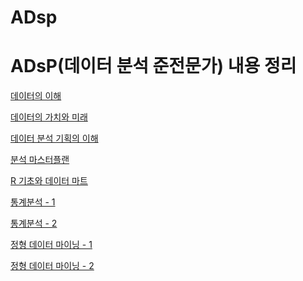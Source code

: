 # ADsp

# ADsP(데이터 분석 준전문가) 내용 정리

[데이터의 이해](https://github.com/vinca0224/ADsp/blob/main/ADsP(%EB%8D%B0%EC%9D%B4%ED%84%B0%20%EB%B6%84%EC%84%9D%20%EC%A4%80%EC%A0%84%EB%AC%B8%EA%B0%80)%20%EB%82%B4%EC%9A%A9%20%EC%A0%95%EB%A6%AC/%EB%8D%B0%EC%9D%B4%ED%84%B0%EC%9D%98%20%EC%9D%B4%ED%95%B4.md)

[데이터의 가치와 미래](https://github.com/vinca0224/ADsp/blob/main/ADsP(%EB%8D%B0%EC%9D%B4%ED%84%B0%20%EB%B6%84%EC%84%9D%20%EC%A4%80%EC%A0%84%EB%AC%B8%EA%B0%80)%20%EB%82%B4%EC%9A%A9%20%EC%A0%95%EB%A6%AC/%EB%8D%B0%EC%9D%B4%ED%84%B0%EC%9D%98%20%EA%B0%80%EC%B9%98%EC%99%80%20%EB%AF%B8%EB%9E%98.md)

[데이터 분석 기획의 이해](https://github.com/vinca0224/ADsp/blob/main/ADsP(%EB%8D%B0%EC%9D%B4%ED%84%B0%20%EB%B6%84%EC%84%9D%20%EC%A4%80%EC%A0%84%EB%AC%B8%EA%B0%80)%20%EB%82%B4%EC%9A%A9%20%EC%A0%95%EB%A6%AC/%EB%8D%B0%EC%9D%B4%ED%84%B0%20%EB%B6%84%EC%84%9D%20%EA%B8%B0%ED%9A%8D%EC%9D%98%20%EC%9D%B4%ED%95%B4.md)

[분석 마스터플랜](https://github.com/vinca0224/ADsp/blob/main/ADsP(%EB%8D%B0%EC%9D%B4%ED%84%B0%20%EB%B6%84%EC%84%9D%20%EC%A4%80%EC%A0%84%EB%AC%B8%EA%B0%80)%20%EB%82%B4%EC%9A%A9%20%EC%A0%95%EB%A6%AC/%EB%B6%84%EC%84%9D%20%EB%A7%88%EC%8A%A4%ED%84%B0%ED%94%8C%EB%9E%9C.md)

[R 기초와 데이터 마트](https://github.com/vinca0224/ADsp/blob/main/ADsP(%EB%8D%B0%EC%9D%B4%ED%84%B0%20%EB%B6%84%EC%84%9D%20%EC%A4%80%EC%A0%84%EB%AC%B8%EA%B0%80)%20%EB%82%B4%EC%9A%A9%20%EC%A0%95%EB%A6%AC/R%20%EA%B8%B0%EC%B4%88%EC%99%80%20%EB%8D%B0%EC%9D%B4%ED%84%B0%20%EB%A7%88%ED%8A%B8.md)

[통계분석 - 1](https://github.com/vinca0224/ADsp/blob/main/ADsP(%EB%8D%B0%EC%9D%B4%ED%84%B0%20%EB%B6%84%EC%84%9D%20%EC%A4%80%EC%A0%84%EB%AC%B8%EA%B0%80)%20%EB%82%B4%EC%9A%A9%20%EC%A0%95%EB%A6%AC/%ED%86%B5%EA%B3%84%EB%B6%84%EC%84%9D%20-%201.md)

[통계분석 - 2](https://github.com/vinca0224/ADsp/blob/main/ADsP(%EB%8D%B0%EC%9D%B4%ED%84%B0%20%EB%B6%84%EC%84%9D%20%EC%A4%80%EC%A0%84%EB%AC%B8%EA%B0%80)%20%EB%82%B4%EC%9A%A9%20%EC%A0%95%EB%A6%AC/%ED%86%B5%EA%B3%84%EB%B6%84%EC%84%9D%20-%202.md)

[정형 데이터 마이닝 - 1](https://github.com/vinca0224/ADsp/blob/main/ADsP(%EB%8D%B0%EC%9D%B4%ED%84%B0%20%EB%B6%84%EC%84%9D%20%EC%A4%80%EC%A0%84%EB%AC%B8%EA%B0%80)%20%EB%82%B4%EC%9A%A9%20%EC%A0%95%EB%A6%AC/%EC%A0%95%ED%98%95%20%EB%8D%B0%EC%9D%B4%ED%84%B0%20%EB%A7%88%EC%9D%B4%EB%8B%9D%20-%201.md)


[정형 데이터 마이닝 - 2](https://github.com/vinca0224/ADsp/blob/main/ADsP(%EB%8D%B0%EC%9D%B4%ED%84%B0%20%EB%B6%84%EC%84%9D%20%EC%A4%80%EC%A0%84%EB%AC%B8%EA%B0%80)%20%EB%82%B4%EC%9A%A9%20%EC%A0%95%EB%A6%AC/%EC%A0%95%ED%98%95%20%EB%8D%B0%EC%9D%B4%ED%84%B0%20%EB%A7%88%EC%9D%B4%EB%8B%9D%20-%202.md)
